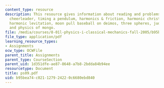 ```yaml
---
content_type: resource
description: This resource gives information about reading and problems on harmonic
  cheerleader, timing a pendulum, harmonics & friction, harmonic christmas carol,
  harmonic levitation, moon pull baseball on deimos, three spheres, judging an approximation
  and physics of mongo.
file: /media/courses/8-01l-physics-i-classical-mechanics-fall-2005/b95bea74c021127924220c6680ebd840_ps09.pdf
file_type: application/pdf
learning_resource_types:
- Assignments
ocw_type: OCWFile
parent_title: Assignments
parent_type: CourseSection
parent_uid: 1d351dfe-ae87-8648-a7b8-2bdda84b94ee
resourcetype: Document
title: ps09.pdf
uid: b95bea74-c021-1279-2422-0c6680ebd840
---
```

